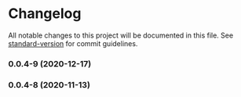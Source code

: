 # Changelog

All notable changes to this project will be documented in this file. See [standard-version](https://github.com/conventional-changelog/standard-version) for commit guidelines.

### 0.0.4-9 (2020-12-17)

### 0.0.4-8 (2020-11-13)
